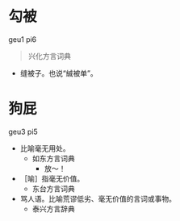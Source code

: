 # 勾被
geu1 pi6
> 兴化方言词典
- 缝被子。也说“絾被单”。

# 狗屁
geu3 pi5
+ 比喻毫无用处。
  * 如东方言词典
    - 放～！
+ ［喻］指毫无价值。
  * 东台方言词典
+ 骂人语。比喻荒谬低劣、毫无价值的言词或事物。
  * 泰兴方言辞典

